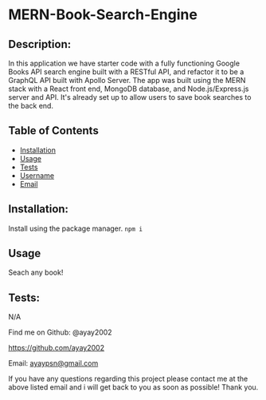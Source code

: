 # MERN-Book-Search-Engine

## Description:
In this application we have starter code with a fully functioning Google Books API search engine built with a RESTful API, and refactor it to be a GraphQL API built with Apollo Server. 
The app was built using the MERN stack with a React front end, MongoDB database, and Node.js/Express.js server and API. It's already set up to allow users to save book searches to the back end.


## Table of Contents
- [Installation](#installation)
- [Usage](#usage)
- [Tests](#tests)
- [Username](#username)
- [Email](#email)

## Installation:
Install using the package manager.
`npm i`

## Usage
Seach any book!

## Tests:
N/A

Find me on Github: @ayay2002

https://github.com/ayay2002

Email: ayaypsn@gmail.com

If you have any questions regarding this project please contact me at the above listed email and i will get back to you as soon as possible! Thank you.





